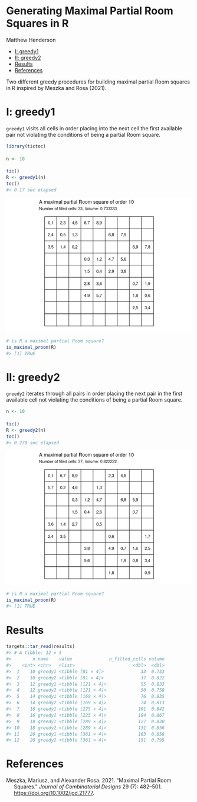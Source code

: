 Generating Maximal Partial Room Squares in R
================
Matthew Henderson

-   [I: greedy1](#i-greedy1)
-   [II: greedy2](#ii-greedy2)
-   [Results](#results)
-   [References](#references)

<!-- README.md is generated from README.Rmd. Please edit that file -->

Two different greedy procedures for building maximal partial Room
squares in R inspired by Meszka and Rosa (2021).

# I: greedy1

`greedy1` visits all cells in order placing into the next cell the first
available pair not violating the conditions of being a partial Room
square.

``` r
library(tictoc)

n <- 10

tic()
R <- greedy1(n)
toc()
#> 0.17 sec elapsed
```

![](figure/greedy1_example_plot-1.png)<!-- -->

``` r
# is R a maximal partial Room square?
is_maximal_proom(R)
#> [1] TRUE
```

# II: greedy2

`greedy2` iterates through all pairs in order placing the next pair in
the first available cell not violating the conditions of being a partial
Room square.

``` r
n <- 10

tic()
R <- greedy2(n)
toc()
#> 0.239 sec elapsed
```

![](figure/greedy2_example_plot-1.png)<!-- -->

``` r
# is R a maximal partial Room square?
is_maximal_proom(R)
#> [1] TRUE
```

# Results

``` r
targets::tar_read(results)
#> # A tibble: 12 × 5
#>        n name    value              n_filled_cells volume
#>    <int> <chr>   <list>                      <dbl>  <dbl>
#>  1    10 greedy1 <tibble [81 × 4]>              33  0.733
#>  2    10 greedy2 <tibble [81 × 4]>              37  0.822
#>  3    12 greedy1 <tibble [121 × 4]>             55  0.833
#>  4    12 greedy2 <tibble [121 × 4]>             50  0.758
#>  5    14 greedy1 <tibble [169 × 4]>             76  0.835
#>  6    14 greedy2 <tibble [169 × 4]>             74  0.813
#>  7    16 greedy1 <tibble [225 × 4]>            101  0.842
#>  8    16 greedy2 <tibble [225 × 4]>            104  0.867
#>  9    18 greedy1 <tibble [289 × 4]>            127  0.830
#> 10    18 greedy2 <tibble [289 × 4]>            131  0.856
#> 11    20 greedy1 <tibble [361 × 4]>            163  0.858
#> 12    20 greedy2 <tibble [361 × 4]>            151  0.795
```

# References

<div id="refs" class="references csl-bib-body hanging-indent">

<div id="ref-meszkaMaximalPartialRoom2021" class="csl-entry">

Meszka, Mariusz, and Alexander Rosa. 2021. “Maximal Partial Room
Squares.” *Journal of Combinatorial Designs* 29 (7): 482–501.
<https://doi.org/10.1002/jcd.21777>.

</div>

</div>
